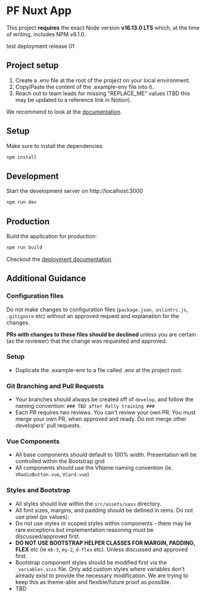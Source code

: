 # PF Nuxt App

This project **requires** the exact Node version **v16.13.0 LTS** which, at the time of writing, includes NPM v8.1.0.

test deployment release 01

## Project setup

1. Create a .env file at the root of the project on your local
   environment.
2. Copy/Paste the content of the .example-env file into it.
3. Reach out to team leads for missing "REPLACE_ME" values (TBD this may be updated to a reference link in Notion).

We recommend to look at the [documentation](https://v3.nuxtjs.org).

## Setup

Make sure to install the dependencies

```bash
npm install
```

## Development

Start the development server on http://localhost:3000

```bash
npm run dev
```

## Production

Build the application for production:

```bash
npm run build
```

Checkout the [deployment documentation](https://v3.nuxtjs.org/docs/deployment).

## Additional Guidance

### Configuration files

Do not make changes to configuration files (`package.json`, .`eslintrc.js`, `.gitignore` etc) without an approved request and explanation for the changes.

**PRs with changes to these files should be declined** unless you are certain (as the reviewer) that the change was requested and approved.

### Setup

- Duplicate the .example-env to a file called .env at the project root.

### Git Branching and Pull Requests

- Your branches should always be created off of `develop`, and follow the naming convention: `### TBD after Rally training ###`
- Each PR requires two reviews. You can't review your own PR. You must merge your own PR, when approved and ready. Do not merge other developers' pull requests.

### Vue Components

- All base components should default to 100% width. Presentation will be controlled within the Bootstrap grid
- All components should use the VName naming convention (ie. `VRadioButton.vue`, `VCard.vue`)

### Styles and Bootstrap

- All styles should live within the `src/assets/sass` directory.
- All font sizes, margins, and padding should be defined in rems. Do not use pixel (px values).
- Do not use styles or scoped styles within components - there may be rare exceptions but implementation reasoning must be discussed/approved first.
- **DO NOT USE BOOTSTRAP HELPER CLASSES FOR MARGIN, PADDING, FLEX** etc (ie `mb-3`, `my-2`, `d-flex` etc). Unless discussed and approved first.
- Bootstrap component styles should be modified first via the `_variables.scss` file. Only add custom styles where variables don't already exist to provide the necessary modification. We are trying to keep this as theme-able and flexible/future proof as possible.
- TBD
